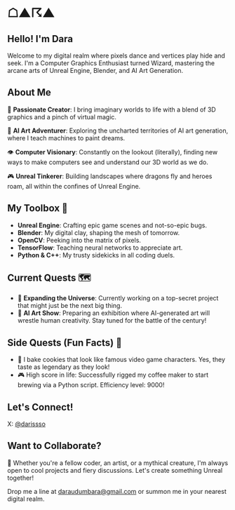 # ☖▲☈▲

## Hello! I'm Dara 

Welcome to my digital realm where pixels dance and vertices play hide and seek. 
I'm a Computer Graphics Enthusiast turned Wizard, mastering the arcane arts of Unreal Engine, Blender, and AI Art Generation.

## About Me

🎨 **Passionate Creator**: I bring imaginary worlds to life with a blend of 3D graphics and a pinch of virtual magic.

🤖 **AI Art Adventurer**: Exploring the uncharted territories of AI art generation, where I teach machines to paint dreams.

👁️ **Computer Visionary**: Constantly on the lookout (literally), finding new ways to make computers see and understand our 3D world as we do.

🎮 **Unreal Tinkerer**: Building landscapes where dragons fly and heroes roam, all within the confines of Unreal Engine.

## My Toolbox 🧰

- **Unreal Engine**: Crafting epic game scenes and not-so-epic bugs.
- **Blender**: My digital clay, shaping the mesh of tomorrow.
- **OpenCV**: Peeking into the matrix of pixels.
- **TensorFlow**: Teaching neural networks to appreciate art.
- **Python & C++**: My trusty sidekicks in all coding duels.

## Current Quests 🗺️

- 🌌 **Expanding the Universe**: Currently working on a top-secret project that might just be the next big thing.
- 🤖 **AI Art Show**: Preparing an exhibition where AI-generated art will wrestle human creativity. Stay tuned for the battle of the century!

## Side Quests (Fun Facts) 🎈

- 🍪 I bake cookies that look like famous video game characters. Yes, they taste as legendary as they look!
- 🎮 High score in life: Successfully rigged my coffee maker to start brewing via a Python script. Efficiency level: 9000!

## Let's Connect!

X: [@darissso](https://x.com/darissso)

## Want to Collaborate?

👾 Whether you're a fellow coder, an artist, or a mythical creature, I'm always open to cool projects and fiery discussions. Let's create something Unreal together!

Drop me a line at [daraudumbara@gmail.com](mailto:daraudumbara@gmail.com) or summon me in your nearest digital realm.
